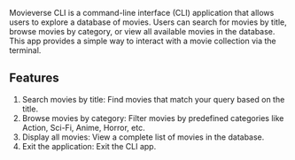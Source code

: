 Movieverse CLI is a command-line interface (CLI) application that allows users to explore a database of movies. Users can search for movies by title, browse movies by category, or view all available movies in the database. This app provides a simple way to interact with a movie collection via the terminal.

## Features
1. Search movies by title: Find movies that match your query based on the title.
2. Browse movies by category: Filter movies by predefined categories like Action, Sci-Fi, Anime, Horror, etc.
3. Display all movies: View a complete list of movies in the database.
4. Exit the application: Exit the CLI app.
